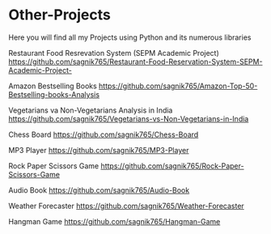 # Other-Projects
Here you will find all my Projects using Python and its numerous libraries

Restaurant Food Resrevation System (SEPM Academic Project) https://github.com/sagnik765/Restaurant-Food-Reservation-System-SEPM-Academic-Project-

Amazon Bestselling Books   https://github.com/sagnik765/Amazon-Top-50-Bestselling-books-Analysis

Vegetarians va Non-Vegetarians Analysis in India   https://github.com/sagnik765/Vegetarians-vs-Non-Vegetarians-in-India

Chess Board    https://github.com/sagnik765/Chess-Board

MP3 Player   https://github.com/sagnik765/MP3-Player

Rock Paper Scissors Game    https://github.com/sagnik765/Rock-Paper-Scissors-Game

Audio Book   https://github.com/sagnik765/Audio-Book

Weather Forecaster   https://github.com/sagnik765/Weather-Forecaster

Hangman Game   https://github.com/sagnik765/Hangman-Game

